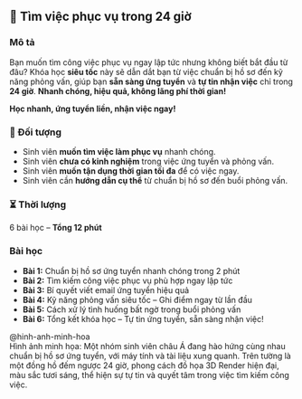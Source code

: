 ## 📌 Tìm việc phục vụ trong 24 giờ

### Mô tả  
Bạn muốn tìm công việc phục vụ ngay lập tức nhưng không biết bắt đầu từ đâu? Khóa học **siêu tốc** này sẽ dẫn dắt bạn từ việc chuẩn bị hồ sơ đến kỹ năng phỏng vấn, giúp bạn **sẵn sàng ứng tuyển** và **tự tin nhận việc** chỉ trong **24 giờ**. **Nhanh chóng, hiệu quả, không lãng phí thời gian!**

**Học nhanh, ứng tuyển liền, nhận việc ngay!**

### 🎯 Đối tượng  
- Sinh viên **muốn tìm việc làm phục vụ** nhanh chóng.  
- Sinh viên **chưa có kinh nghiệm** trong việc ứng tuyển và phỏng vấn.  
- Sinh viên **muốn tận dụng thời gian tối đa** để có việc ngay.  
- Sinh viên cần **hướng dẫn cụ thể** từ chuẩn bị hồ sơ đến buổi phỏng vấn.

### ⏳ Thời lượng  
6 bài học – **Tổng 12 phút**

### Bài học  
- **Bài 1:** Chuẩn bị hồ sơ ứng tuyển nhanh chóng trong 2 phút  
- **Bài 2:** Tìm kiếm công việc phục vụ phù hợp ngay lập tức  
- **Bài 3:** Bí quyết viết email ứng tuyển hiệu quả  
- **Bài 4:** Kỹ năng phỏng vấn siêu tốc – Ghi điểm ngay từ lần đầu  
- **Bài 5:** Cách xử lý tình huống bất ngờ trong buổi phỏng vấn  
- **Bài 6:** Tổng kết khóa học – Tự tin ứng tuyển, sẵn sàng nhận việc!

@hinh-anh-minh-hoa  
Hình ảnh minh họa: Một nhóm sinh viên châu Á đang hào hứng cùng nhau chuẩn bị hồ sơ ứng tuyển, với máy tính và tài liệu xung quanh. Trên tường là một đồng hồ đếm ngược 24 giờ, phong cách đồ họa 3D Render hiện đại, màu sắc tươi sáng, thể hiện sự tự tin và quyết tâm trong việc tìm kiếm công việc.
